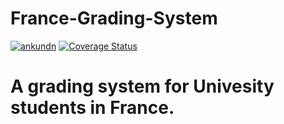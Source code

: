 # France-Grading-System

[![ankundn](https://circleci.com/gh/ankundn/Grading-System.svg?style=svg)](https://circleci.com/gh/ankundn/Grading-System)
[![Coverage Status](https://coveralls.io/repos/github/ankundn/Grading-System/badge.svg?branch=master)](https://coveralls.io/github/ankundn/Grading-System?branch=master)

# A grading system for Univesity students in France.
